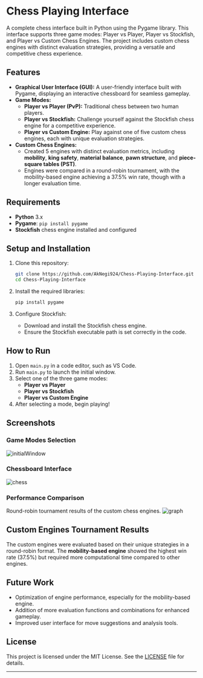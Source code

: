# Chess Playing Interface

A complete chess interface built in Python using the Pygame library. This interface supports three game modes: Player vs Player, Player vs Stockfish, and Player vs Custom Chess Engines. The project includes custom chess engines with distinct evaluation strategies, providing a versatile and competitive chess experience.

## Features

- **Graphical User Interface (GUI):** A user-friendly interface built with Pygame, displaying an interactive chessboard for seamless gameplay.
- **Game Modes:**
  - **Player vs Player (PvP):** Traditional chess between two human players.
  - **Player vs Stockfish:** Challenge yourself against the Stockfish chess engine for a competitive experience.
  - **Player vs Custom Engine:** Play against one of five custom chess engines, each with unique evaluation strategies.
- **Custom Chess Engines:** 
  - Created 5 engines with distinct evaluation metrics, including **mobility**, **king safety**, **material balance**, **pawn structure**, and **piece-square tables (PST)**.
  - Engines were compared in a round-robin tournament, with the mobility-based engine achieving a 37.5% win rate, though with a longer evaluation time.

## Requirements

- **Python** 3.x
- **Pygame**: `pip install pygame`
- **Stockfish** chess engine installed and configured

## Setup and Installation

1. Clone this repository:
   ```bash
   git clone https://github.com/AkNegi924/Chess-Playing-Interface.git
   cd Chess-Playing-Interface
   ```
2. Install the required libraries:
   ```bash
   pip install pygame
   ```

3. Configure Stockfish:
   - Download and install the Stockfish chess engine.
   - Ensure the Stockfish executable path is set correctly in the code.

## How to Run

1. Open `main.py` in a code editor, such as VS Code.
2. Run `main.py` to launch the initial window.
3. Select one of the three game modes:
   - **Player vs Player**
   - **Player vs Stockfish**
   - **Player vs Custom Engine**
4. After selecting a mode, begin playing!

## Screenshots

### Game Modes Selection
![initialWindow](https://github.com/user-attachments/assets/101be7fd-b353-4d1d-90b6-3369c097a230)

### Chessboard Interface
![chess](https://github.com/user-attachments/assets/e616daa9-5cf6-4f22-858d-08b0df0b53c8)

### Performance Comparison
Round-robin tournament results of the custom chess engines.
![graph](https://github.com/user-attachments/assets/e1fafffc-3588-4460-aec6-be9546f7f0bc)

## Custom Engines Tournament Results

The custom engines were evaluated based on their unique strategies in a round-robin format. The **mobility-based engine** showed the highest win rate (37.5%) but required more computational time compared to other engines.

## Future Work

- Optimization of engine performance, especially for the mobility-based engine.
- Addition of more evaluation functions and combinations for enhanced gameplay.
- Improved user interface for move suggestions and analysis tools.

## License

This project is licensed under the MIT License. See the [LICENSE](LICENSE) file for details.

--- 


